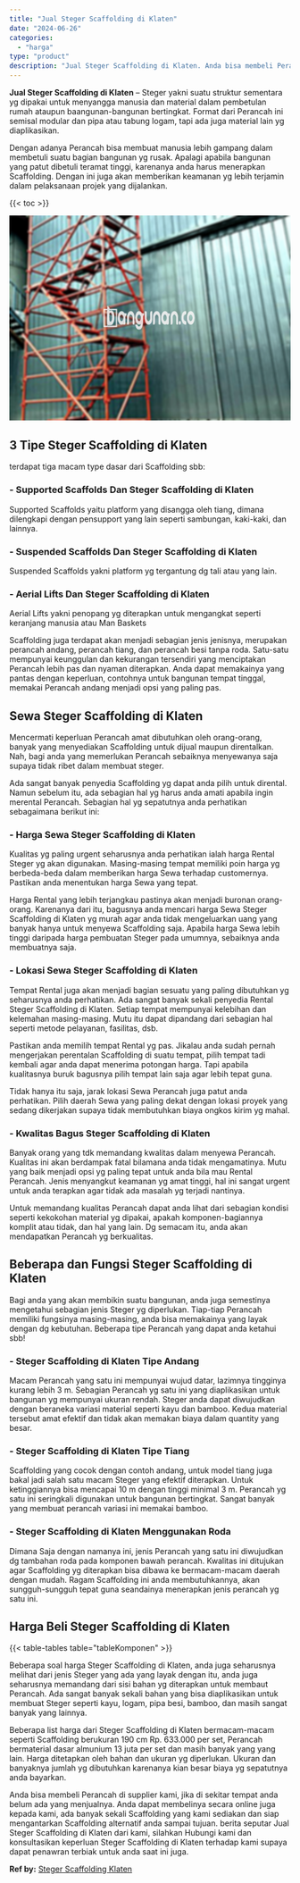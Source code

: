 ```yaml
---
title: "Jual Steger Scaffolding di Klaten"
date: "2024-06-26"
categories: 
  - "harga"
type: "product"
description: "Jual Steger Scaffolding di Klaten. Anda bisa membeli Perancah di supplier kami, jika di sekitar tempat anda belum ada yang menjualnya. Anda dapat membelinya..."
---
```


**Jual Steger Scaffolding di Klaten** – Steger yakni suatu struktur sementara yg dipakai untuk menyangga manusia dan material dalam pembetulan rumah ataupun baangunan-bangunan bertingkat. Format dari Perancah ini semisal modular dan pipa atau tabung logam, tapi ada juga material lain yg diaplikasikan.

Dengan adanya Perancah bisa membuat manusia lebih gampang dalam membetuli suatu bagian bangunan yg rusak. Apalagi apabila bangunan yang patut dibetuli teramat tinggi, karenanya anda harus menerapkan Scaffolding. Dengan ini juga akan memberikan keamanan yg lebih terjamin dalam pelaksanaan projek yang dijalankan.

{{< toc >}}

![Jual Steger Scaffolding di Klaten](/images/sewa-scaffolding-steger-18.png)

## 3 Tipe Steger Scaffolding di Klaten

terdapat tiga macam type dasar dari Scaffolding sbb:

### \- Supported Scaffolds Dan Steger Scaffolding di Klaten

Supported Scaffolds yaitu platform yang disangga oleh tiang, dimana dilengkapi dengan pensupport yang lain seperti sambungan, kaki-kaki, dan lainnya.

### \- Suspended Scaffolds Dan Steger Scaffolding di Klaten

Suspended Scaffolds yakni platform yg tergantung dg tali atau yang lain.

### \- Aerial Lifts Dan Steger Scaffolding di Klaten

Aerial Lifts yakni penopang yg diterapkan untuk mengangkat seperti keranjang manusia atau Man Baskets

Scaffolding juga terdapat akan menjadi sebagian jenis jenisnya, merupakan perancah andang, perancah tiang, dan perancah besi tanpa roda. Satu-satu mempunyai keunggulan dan kekurangan tersendiri yang menciptakan Perancah lebih pas dan nyaman diterapkan. Anda dapat memakainya yang pantas dengan keperluan, contohnya untuk bangunan tempat tinggal, memakai Perancah andang menjadi opsi yang paling pas.

## Sewa Steger Scaffolding di Klaten

Mencermati keperluan Perancah amat dibutuhkan oleh orang-orang, banyak yang menyediakan Scaffolding untuk dijual maupun direntalkan. Nah, bagi anda yang memerlukan Perancah sebaiknya menyewanya saja supaya tidak ribet dalam membuat steger.

Ada sangat banyak penyedia Scaffolding yg dapat anda pilih untuk dirental. Namun sebelum itu, ada sebagian hal yg harus anda amati apabila ingin merental Perancah. Sebagian hal yg sepatutnya anda perhatikan sebagaimana berikut ini:

### \- Harga Sewa Steger Scaffolding di Klaten

Kualitas yg paling urgent seharusnya anda perhatikan ialah harga Rental Steger yg akan digunakan. Masing-masing tempat memiliki poin harga yg berbeda-beda dalam memberikan harga Sewa terhadap customernya. Pastikan anda menentukan harga Sewa yang tepat.

Harga Rental yang lebih terjangkau pastinya akan menjadi buronan orang-orang. Karenanya dari itu, bagusnya anda mencari harga Sewa Steger Scaffolding di Klaten yg murah agar anda tidak mengeluarkan uang yang banyak hanya untuk menyewa Scaffolding saja. Apabila harga Sewa lebih tinggi daripada harga pembuatan Steger pada umumnya, sebaiknya anda membuatnya saja.

### \- Lokasi Sewa Steger Scaffolding di Klaten

Tempat Rental juga akan menjadi bagian sesuatu yang paling dibutuhkan yg seharusnya anda perhatikan. Ada sangat banyak sekali penyedia Rental Steger Scaffolding di Klaten. Setiap tempat mempunyai kelebihan dan kelemahan masing-masing. Mutu itu dapat dipandang dari sebagian hal seperti metode pelayanan, fasilitas, dsb.

Pastikan anda memilih tempat Rental yg pas. Jikalau anda sudah pernah mengerjakan perentalan Scaffolding di suatu tempat, pilih tempat tadi kembali agar anda dapat menerima potongan harga. Tapi apabila kualitasnya buruk bagusnya pilih tempat lain saja agar lebih tepat guna.

Tidak hanya itu saja, jarak lokasi Sewa Perancah juga patut anda perhatikan. Pilih daerah Sewa yang paling dekat dengan lokasi proyek yang sedang dikerjakan supaya tidak membutuhkan biaya ongkos kirim yg mahal.

### \- Kwalitas Bagus Steger Scaffolding di Klaten

Banyak orang yang tdk memandang kwalitas dalam menyewa Perancah. Kualitas ini akan berdampak fatal bilamana anda tidak mengamatinya. Mutu yang baik menjadi opsi yg paling tepat untuk anda bila mau Rental Perancah. Jenis menyangkut keamanan yg amat tinggi, hal ini sangat urgent untuk anda terapkan agar tidak ada masalah yg terjadi nantinya.

Untuk memandang kualitas Perancah dapat anda lihat dari sebagian kondisi seperti kekokohan material yg dipakai, apakah komponen-bagiannya komplit atau tidak, dan hal yang lain. Dg semacam itu, anda akan mendapatkan Perancah yg berkualitas.

## Beberapa dan Fungsi Steger Scaffolding di Klaten

Bagi anda yang akan membikin suatu bangunan, anda juga semestinya mengetahui sebagian jenis Steger yg diperlukan. Tiap-tiap Perancah memiliki fungsinya masing-masing, anda bisa memakainya yang layak dengan dg kebutuhan. Beberapa tipe Perancah yang dapat anda ketahui sbb!

### \- Steger Scaffolding di Klaten Tipe Andang

Macam Perancah yang satu ini mempunyai wujud datar, lazimnya tingginya kurang lebih 3 m. Sebagian Perancah yg satu ini yang diaplikasikan untuk bangunan yg mempunyai ukuran rendah. Steger anda dapat diwujudkan dengan beraneka variasi material seperti kayu dan bamboo. Kedua material tersebut amat efektif dan tidak akan memakan biaya dalam quantity yang besar.

### \- Steger Scaffolding di Klaten Tipe Tiang

Scaffolding yang cocok dengan contoh andang, untuk model tiang juga bakal jadi salah satu macam Steger yang efektif diterapkan. Untuk ketinggiannya bisa mencapai 10 m dengan tinggi minimal 3 m. Perancah yg satu ini seringkali digunakan untuk bangunan bertingkat. Sangat banyak yang membuat perancah variasi ini memakai bamboo.

### \- Steger Scaffolding di Klaten Menggunakan Roda

Dimana Saja dengan namanya ini, jenis Perancah yang satu ini diwujudkan dg tambahan roda pada komponen bawah perancah. Kwalitas ini ditujukan agar Scaffolding yg diterapkan bisa dibawa ke bermacam-macam daerah dengan mudah. Ragam Scaffolding ini anda membutuhkannya, akan sungguh-sungguh tepat guna seandainya menerapkan jenis perancah yg satu ini.

## Harga Beli Steger Scaffolding di Klaten

{{< table-tables table="tableKomponen" >}}

Beberapa soal harga Steger Scaffolding di Klaten, anda juga seharusnya melihat dari jenis Steger yang ada yang layak dengan itu, anda juga seharusnya memandang dari sisi bahan yg diterapkan untuk membaut Perancah. Ada sangat banyak sekali bahan yang bisa diaplikasikan untuk membuat Steger seperti kayu, logam, pipa besi, bamboo, dan masih sangat banyak yang lainnya.

Beberapa list harga dari Steger Scaffolding di Klaten bermacam-macam seperti Scaffolding berukuran 190 cm Rp. 633.000 per set, Perancah bermaterial dasar almunium 13 juta per set dan masih banyak yang yang lain. Harga ditetapkan oleh bahan dan ukuran yg diperlukan. Ukuran dan banyaknya jumlah yg dibutuhkan karenanya kian besar biaya yg sepatutnya anda bayarkan.

Anda bisa membeli Perancah di supplier kami, jika di sekitar tempat anda belum ada yang menjualnya. Anda dapat membelinya secara online juga kepada kami, ada banyak sekali Scaffolding yang kami sediakan dan siap mengantarkan Scaffolding alternatif anda sampai tujuan. berita seputar Jual Steger Scaffolding di Klaten dari kami, silahkan Hubungi kami dan konsultasikan keperluan Steger Scaffolding di Klaten terhadap kami supaya dapat penawran terbiak untuk anda saat ini juga.

**Ref by:** [Steger Scaffolding Klaten](https://id.wikipedia.org/wiki/Steger)
